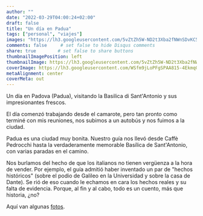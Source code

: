 ```yaml
---
author: ""
date: "2022-03-29T04:00:24+02:00"
draft: false
title: "Un día en Padua"
tags: ["personal", "viajes"]
images: "https://lh3.googleusercontent.com/5vZtZh5W-ND2t3Xba2fNWnSDvKC5OizgVWS1hdA_wjQyebShpiuAEE-scR9d42Mb-JIk70rbAJONzhBD7ADWtAezvBwRtCCO9u-Z679WdG3qZufF2Io6O2U_2Ask7E47n8cHiPdoaaA=w2400"
comments: false     # set false to hide Disqus comments
share: true        # set false to share buttons
thumbnailImagePosition: left
thumbnailImage: https://lh3.googleusercontent.com/5vZtZh5W-ND2t3Xba2fNWnSDvKC5OizgVWS1hdA_wjQyebShpiuAEE-scR9d42Mb-JIk70rbAJONzhBD7ADWtAezvBwRtCCO9u-Z679WdG3qZufF2Io6O2U_2Ask7E47n8cHiPdoaaA=w2400
coverImage: https://lh3.googleusercontent.com/WSfm9jLoPFgSPAA815-4EkmqGP_zosq0NB6Ze6z2TNO4y9jYZaRUux19rpx7aiJjnAQQ5qUi-_4NsqeUf-ouWgv2wURh0ke-X9Tf-ir_dY2DvkBe-qaa5pIGIKC1vRt6X_qnrpJaf_o=w2400
metaAlignment: center
coverMeta: out
---
```


Un día en Padova (Padua), visitando la Basilica di Sant'Antonio y sus impresionantes frescos.

<!--more-->

El día comenzó trabajando desde el camarote, pero tan pronto como terminé con mis reuniones, nos subimos a un autobús y nos fuimos a la ciudad.

Padua es una ciudad muy bonita. Nuestro guía nos llevó desde Caffè Pedrocchi hasta la verdaderamente memorable Basílica de Sant'Antonio, con varias paradas en el camino.

Nos burlamos del hecho de que los italianos no tienen vergüenza a la hora de vender. Por ejemplo, el guía admitió haber inventado un par de "hechos históricos" (sobre el podio de Galileo en la Universidad y sobre la casa de Dante). Se rió de eso cuando le echamos en cara los hechos reales y su falta de evidencia. Porque, al fin y al cabo, todo es un cuento, más que historia, ¿no?

Aquí van algunas [fotos](https://photos.app.goo.gl/Ny8P9181WEJJTzha8).
